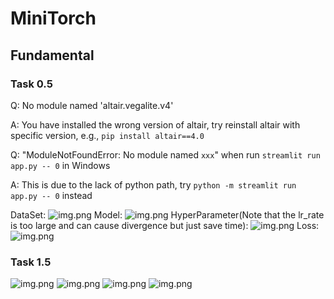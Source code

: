 # MiniTorch
## Fundamental
### Task 0.5
Q: No module named 'altair.vegalite.v4'

A: You have installed the wrong version of altair, try reinstall altair with specific version, e.g., 
`pip install altair==4.0`

Q: "ModuleNotFoundError: No module named `xxx`" when run `streamlit run app.py -- 0` in Windows

A: This is due to the lack of python path, try `python -m streamlit run app.py -- 0` instead

DataSet:
![img.png](resources/task0/task0.5_dataset.png)
Model:
![img.png](resources/task0/task0.5_model.png)
HyperParameter(Note that the lr_rate is too large and can cause divergence but just save time):
![img.png](resources/task0/task0.5_hyperparameters.png)
Loss:
![img.png](resources/task0/task0.5_loss.png)

### Task 1.5
![img.png](resources/task1/task1.5_Dataset.png)
![img.png](resources/task1/task1.5_Model.png)
![img.png](resources/task1/task1.5_Hyperparameter.png)
![img.png](resources/task1/task1.5_Lossgraph.png)